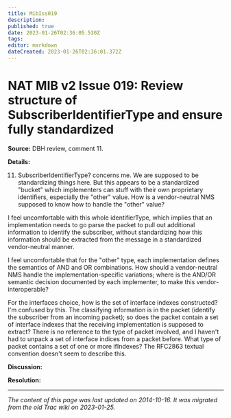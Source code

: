 ```yaml
---
title: MibIss019
description: 
published: true
date: 2023-01-26T02:36:05.530Z
tags: 
editor: markdown
dateCreated: 2023-01-26T02:36:01.372Z
---
```


# NAT MIB v2 Issue 019: Review structure of SubscriberIdentifierType and ensure fully standardized
**Source:** DBH review, comment 11.

**Details:**

11) SubscriberIdentifierType? concerns me. We are supposed to be standardizing things here. But this appears to be a standardized "bucket" which implementers can stuff with their own proprietary identifiers, especially the "other" value. How is a vendor-neutral NMS supposed to know how to handle the "other" value?

I feel uncomfortable with this whole identifierType, which implies that an implementation needs to go parse the packet to pull out additional information to identify the subscriber, without standardizing how this information should be extracted from the message in a standardized vendor-neutral manner.

I feel uncomfortable that for the "other" type, each implementation defines the semantics of AND and OR combinations. How should a vendor-neutral NMS handle the implementation-specific variations; where is the AND/OR semantic decision documented by each implementer, to make this vendor- interoperable?

For the interfaces choice, how is the set of interface indexes constructed? I'm confused by this. The classifying information is in the packet (identify the subscriber from an incoming packet); so does the packet contain a set of interface indexes that the receiving implementation is supposed to extract? There is no reference to the type of packet involved, and I haven't had to unpack a set of interface indices from a packet before. What type of packet contains a set of one or more ifIndexes? The RFC2863 textual convention doesn't seem to describe this.

**Discussion:**

**Resolution:**
&nbsp;
&nbsp;
&nbsp;

---

*The content of this page was last updated on 2014-10-16. It was migrated from the old Trac wiki on 2023-01-25.*